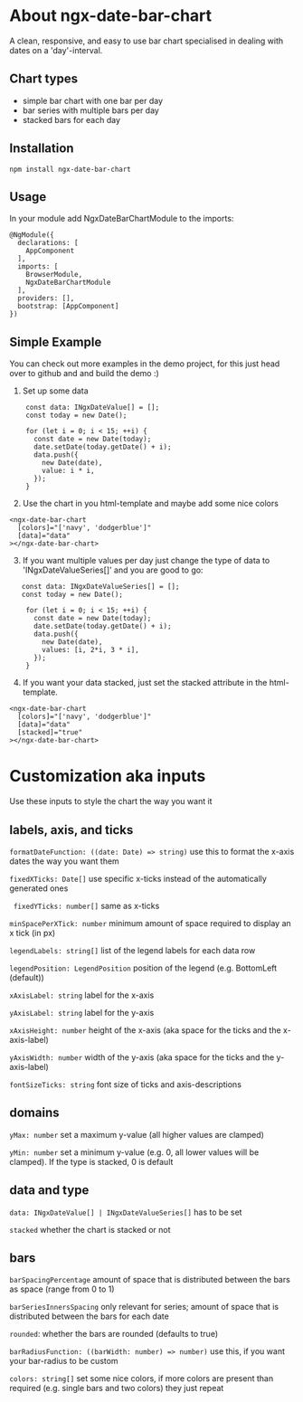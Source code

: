 # About ngx-date-bar-chart
A clean, responsive, and easy to use bar chart specialised in dealing with dates on a 'day'-interval.

## Chart types
- simple bar chart with one bar per day
- bar series with multiple bars per day
- stacked bars for each day
## Installation
```
npm install ngx-date-bar-chart
```

## Usage
In your module add NgxDateBarChartModule to the imports:
```
@NgModule({
  declarations: [
    AppComponent
  ],
  imports: [
    BrowserModule,
    NgxDateBarChartModule
  ],
  providers: [],
  bootstrap: [AppComponent]
})
```

## Simple Example 
You can check out more examples in the demo project, for this just head over to github and 
and build the demo :) 
1. Set up some data
```
    const data: INgxDateValue[] = [];
    const today = new Date();
    
    for (let i = 0; i < 15; ++i) {
      const date = new Date(today);
      date.setDate(today.getDate() + i);
      data.push({
        new Date(date),
        value: i * i,
      });
    }
```
2. Use the chart in you html-template and maybe add some nice colors
```
<ngx-date-bar-chart
  [colors]="['navy', 'dodgerblue']"
  [data]="data"
></ngx-date-bar-chart>
```
3. If you want multiple values per day just change the type of data to 'INgxDateValueSeries[]' and you are good to go:
```
   const data: INgxDateValueSeries[] = []; 
   const today = new Date();
    
    for (let i = 0; i < 15; ++i) {
      const date = new Date(today);
      date.setDate(today.getDate() + i);
      data.push({
        new Date(date),
        values: [i, 2*i, 3 * i],
      });
    }
```
4. If you want your data stacked, just set the stacked attribute in the html-template.
```
<ngx-date-bar-chart
  [colors]="['navy', 'dodgerblue']"
  [data]="data"
  [stacked]="true"
></ngx-date-bar-chart>
```

# Customization aka inputs 
Use these inputs to style the chart the way you want it
## labels, axis, and ticks
```formatDateFunction: ((date: Date) => string)```
use this to format the x-axis dates the way you want them 

```fixedXTicks: Date[]``` use specific x-ticks instead of the automatically generated ones 

``` fixedYTicks: number[]``` same as x-ticks 

`minSpacePerXTick: number` minimum amount of space required to display an x tick (in px)

`legendLabels: string[]` list of the legend labels for each data row 

`legendPosition: LegendPosition` position of the legend (e.g. BottomLeft (default))

`xAxisLabel: string` label for the x-axis 

`yAxisLabel: string` label for the y-axis 

`xAxisHeight: number` height of the x-axis (aka space for the ticks and the x-axis-label)

`yAxisWidth: number` width of the y-axis (aka space for the ticks and the y-axis-label)

`fontSizeTicks: string` font size of ticks and axis-descriptions 

## domains
`yMax: number` set a maximum y-value (all higher values are clamped)

`yMin: number` set a minimum y-value (e.g. 0, all lower values will be clamped). If the type is stacked, 0 is default 

## data and type 
`data: INgxDateValue[] | INgxDateValueSeries[]` has to be set

`stacked` whether the chart is stacked or not

## bars 
`barSpacingPercentage` amount of space that is distributed between the bars as space (range from 0 to 1)

`barSeriesInnersSpacing` only relevant for series; amount of space that is distributed between the bars for each date

`rounded`: whether the bars are rounded (defaults to true)

`barRadiusFunction: ((barWidth: number) => number)` use this, if you want your bar-radius to be custom 

`colors: string[]` set some nice colors, if more colors are present than required (e.g. single bars and two colors) they just repeat 






